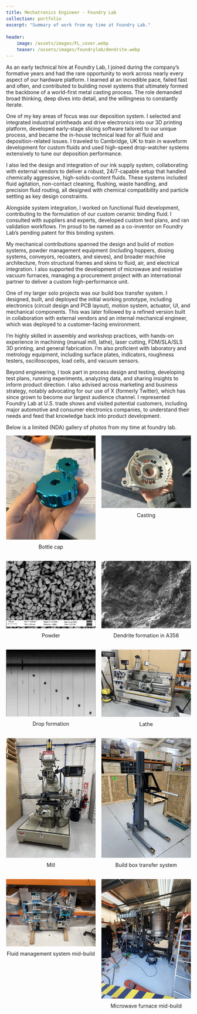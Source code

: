```yaml
---
title: Mechatronics Engineer - Foundry Lab
collection: portfolio
excerpt: "Summary of work from my time at Foundry Lab."

header:
    image: /assets/images/FL_cover.webp
    teaser: /assets/images/foundrylab/dendrite.webp
---
```


As an early technical hire at Foundry Lab, I joined during the company’s formative years and had the rare opportunity to work across nearly every aspect of our hardware platform. I learned at an incredible pace, failed fast and often, and contributed to building novel systems that ultimately formed the backbone of a world-first metal casting process. The role demanded broad thinking, deep dives into detail, and the willingness to constantly iterate.

One of my key areas of focus was our deposition system. I selected and integrated industrial printheads and drive electronics into our 3D printing platform, developed early-stage slicing software tailored to our unique process, and became the in-house technical lead for all fluid and deposition-related issues. I traveled to Cambridge, UK to train in waveform development for custom fluids and used high-speed drop-watcher systems extensively to tune our deposition performance.

I also led the design and integration of our ink supply system, collaborating with external vendors to deliver a robust, 24/7-capable setup that handled chemically aggressive, high-solids-content fluids. These systems included fluid agitation, non-contact cleaning, flushing, waste handling, and precision fluid routing, all designed with chemical compatibility and particle settling as key design constraints.

Alongside system integration, I worked on functional fluid development, contributing to the formulation of our custom ceramic binding fluid. I consulted with suppliers and experts, developed custom test plans, and ran validation workflows. I’m proud to be named as a co-inventor on Foundry Lab’s pending patent for this binding system.

My mechanical contributions spanned the design and build of motion systems, powder management equipment (including hoppers, dosing systems, conveyors, recoaters, and sieves), and broader machine architecture, from structural frames and skins to fluid, air, and electrical integration. I also supported the development of microwave and resistive vacuum furnaces, managing a procurement project with an international partner to deliver a custom high-performance unit.

One of my larger solo projects was our build box transfer system. I designed, built, and deployed the initial working prototype, including electronics (circuit design and PCB layout), motion system, actuator, UI, and mechanical components. This was later followed by a refined version built in collaboration with external vendors and an internal mechanical engineer, which was deployed to a customer-facing environment.

I’m highly skilled in assembly and workshop practices, with hands-on experience in machining (manual mill, lathe), laser cutting, FDM/SLA/SLS 3D printing, and general fabrication. I’m also proficient with laboratory and metrology equipment, including surface plates, indicators, roughness testers, oscilloscopes, load cells, and vacuum sensors.

Beyond engineering, I took part in process design and testing, developing test plans, running experiments, analyzing data, and sharing insights to inform product direction. I also advised across marketing and business strategy, notably advocating for our use of X (formerly Twitter), which has since grown to become our largest audience channel. I represented Foundry Lab at U.S. trade shows and visited potential customers, including major automotive and consumer electronics companies, to understand their needs and feed that knowledge back into product development.

Below is a limited (NDA) gallery of photos from my time at foundry lab.

<div style="display: flex; flex-wrap: wrap; gap: 1rem;">

  <div style="flex: 1 1 calc(50% - 1rem); text-align: center;">
    <img src="/assets/images/FeederCap/Feeder_cap.webp" alt="Image 1" style="width: 100%; height: auto;">
    <p style="margin-top: 0.5rem;">Bottle cap</p>
  </div>

  <div style="flex: 1 1 calc(50% - 1rem); text-align: center;">
    <img src="/assets/images/foundrylab/part.webp" alt="Image 2" style="width: 100%; height: auto;">
    <p style="margin-top: 0.5rem;">Casting</p>
  </div>

  <div style="flex: 1 1 calc(50% - 1rem); text-align: center;">
    <img src="/assets/images/foundrylab/particles.webp" alt="Image 3" style="width: 100%; height: auto;">
    <p style="margin-top: 0.5rem;">Powder</p>
  </div>

  <div style="flex: 1 1 calc(50% - 1rem); text-align: center;">
    <img src="/assets/images/foundrylab/dendrite.webp" alt="Image 4" style="width: 100%; height: auto;">
    <p style="margin-top: 0.5rem;">Dendrite formation in A356</p>
  </div>

  <div style="flex: 1 1 calc(50% - 1rem); text-align: center;">
    <img src="/assets/images/foundrylab/dropwatcher.webp" alt="Image 5" style="width: 100%; height: auto;">
    <p style="margin-top: 0.5rem;">Drop formation</p>
  </div>

  <div style="flex: 1 1 calc(50% - 1rem); text-align: center;">
    <img src="/assets/images/foundrylab/lathe.webp" alt="Image 6" style="width: 100%; height: auto;">
    <p style="margin-top: 0.5rem;">Lathe</p>
  </div>

  <div style="flex: 1 1 calc(50% - 1rem); text-align: center;">
    <img src="/assets/images/foundrylab/mill.webp" alt="Image 7" style="width: 100%; height: auto;">
    <p style="margin-top: 0.5rem;">Mill</p>
  </div>

  <div style="flex: 1 1 calc(50% - 1rem); text-align: center;">
    <img src="/assets/images/foundrylab/lifter.webp" alt="Image 8" style="width: 100%; height: auto;">
    <p style="margin-top: 0.5rem;">Build box transfer system</p>
  </div>

  <div style="flex: 1 1 calc(50% - 1rem); text-align: center;">
    <img src="/assets/images/foundrylab/fluid.webp" alt="Image 9" style="width: 100%; height: auto;">
    <p style="margin-top: 0.5rem;">Fluid management system mid-build</p>
  </div>

  <div style="flex: 1 1 calc(50% - 1rem); text-align: center;">
    <img src="/assets/images/foundrylab/furnace.webp" alt="Image 10" style="width: 100%; height: auto;">
    <p style="margin-top: 0.5rem;">Microwave furnace mid-build</p>
  </div>
</div>